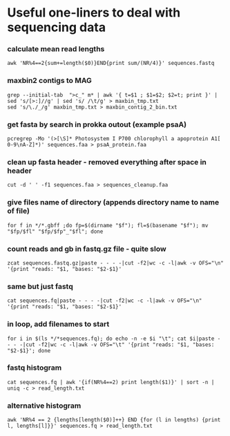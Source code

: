 # Useful one-liners to deal with sequencing data

### calculate mean read lengths
```
awk 'NR%4==2{sum+=length($0)}END{print sum/(NR/4)}' sequences.fastq
```

### maxbin2 contigs to MAG
```
grep --initial-tab  ">c_" m* | awk '{ t=$1 ; $1=$2; $2=t; print }' | sed 's/[>:]//g' | sed 's/ /\t/g' > maxbin_tmp.txt
sed 's/\./_/g' maxbin_tmp.txt > maxbin_contig_2_bin.txt
```

### get fasta by search in prokka outout (example psaA)
```
pcregrep -Mo '(>[\S]* Photosystem I P700 chlorophyll a apoprotein A1[ 0-9\nA-Z]*)' sequences.faa > psaA_protein.faa
```

### clean up fasta header - removed everything after space in header
```
cut -d ' ' -f1 sequences.faa > sequences_cleanup.faa
```

### give files name of directory (appends directory name to name of file)
```
for f in */*.gbff ;do fp=$(dirname "$f"); fl=$(basename "$f"); mv "$fp/$fl" "$fp/$fp"_"$fl"; done
```

### count reads and gb in fastq.gz file - quite slow
```
zcat sequences.fastq.gz|paste - - - -|cut -f2|wc -c -l|awk -v OFS="\n" '{print "reads: "$1, "bases: "$2-$1}'
```

### same but just fastq
```
cat sequences.fq|paste - - - -|cut -f2|wc -c -l|awk -v OFS="\n" '{print "reads: "$1, "bases: "$2-$1}'
```

### in loop, add filenames to start
```
for i in $(ls */*sequences.fq); do echo -n -e $i "\t"; cat $i|paste - - - -|cut -f2|wc -c -l|awk -v OFS="\t" '{print "reads: "$1, "bases: "$2-$1}'; done
```

### fastq histogram 
```
cat sequences.fq | awk '{if(NR%4==2) print length($1)}' | sort -n | uniq -c > read_length.txt
```

### alternative histogram 
```
awk 'NR%4 == 2 {lengths[length($0)]++} END {for (l in lengths) {print l, lengths[l]}}' sequences.fq > read_length.txt
```

